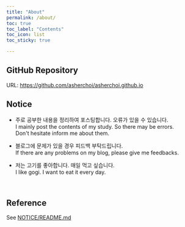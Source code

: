 ```yaml
---
title: "About"
permalink: /about/
toc: true
toc_label: "Contents"
toc_icon: list
toc_sticky: true

---
```

## GitHub Repository
URL: <https://github.com/asherchoi/asherchoi.github.io>

## Notice
- 주로 공부한 내용을 정리하여 포스팅합니다. 오류가 있을 수 있습니다.  
I mainly post the contents of my study. So there may be errors.  
Don't hesitate inform me about them.

- 블로그에 문제가 있을 경우 피드백 부탁드립니다.  
If there are any problems on my blog, please give me feedbacks.

- 저는 고기를 좋아합니다. 매일 먹고 싶습니다.  
I like gogi. I want to eat it every day.
<br>

## Reference

See [NOTICE/README.md](https://github.com/asherchoi/asherchoi.github.io/blob/master/NOTICE/README.md)
